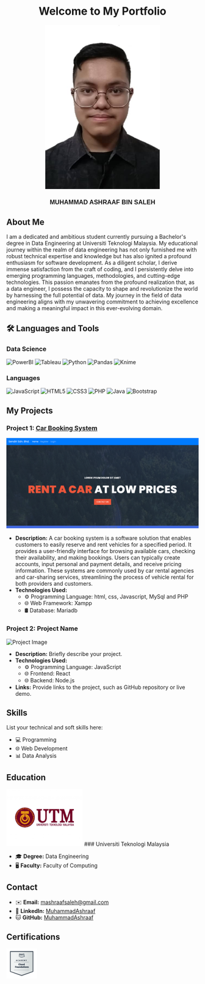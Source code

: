 
<div align="center">
  <h1>Welcome to My Portfolio</h1>

<img src="Acap.jpeg" width="300" alt="Image Alt Text">
</div>


<div align="center">
  <h3 style="font-family: Arial, Helvetica, sans-serif;">MUHAMMAD ASHRAAF BIN SALEH</h3>
</div>



## About Me

  I am a dedicated and ambitious student currently pursuing a Bachelor's degree in Data Engineering at Universiti Teknologi Malaysia. My educational journey within the realm of data engineering has not only furnished me with robust technical expertise and knowledge but has also ignited a profound enthusiasm for software development. As a diligent scholar, I derive immense satisfaction from the craft of coding, and I persistently delve into emerging programming languages, methodologies, and cutting-edge technologies. This passion emanates from the profound realization that, as a data engineer, I possess the capacity to shape and revolutionize the world by harnessing the full potential of data. My journey in the field of data engineering aligns with my unwavering commitment to achieving excellence and making a meaningful impact in this ever-evolving domain.

## 🛠️ Languages and Tools

### Data Science
![PowerBI](https://img.shields.io/badge/PowerBI-F2C811?style=for-the-badge&logo=Power%20BI&logoColor=white)
![Tableau](https://img.shields.io/badge/Tableau-E97627?style=for-the-badge&logo=Tableau&logoColor=white)
![Python](https://img.shields.io/badge/python-3670A0?style=for-the-badge&logo=python&logoColor=ffdd54)
![Pandas](https://img.shields.io/badge/pandas-%23150458.svg?style=for-the-badge&logo=pandas&logoColor=white)
![Knime](https://img.shields.io/badge/knime-%23150458.svg?style=for-the-badge&logo=knime&logoColor=white)

### Languages
![JavaScript](https://img.shields.io/badge/javascript-%23323330.svg?style=for-the-badge&logo=javascript&logoColor=%23F7DF1E)
![HTML5](https://img.shields.io/badge/html5-%23E34F26.svg?style=for-the-badge&logo=html5&logoColor=white)
![CSS3](https://img.shields.io/badge/css3-%231572B6.svg?style=for-the-badge&logo=css3&logoColor=white)
![PHP](https://img.shields.io/badge/php-%23777BB4.svg?style=for-the-badge&logo=php&logoColor=white)
![Java](https://img.shields.io/badge/java-%23ED8B00.svg?style=for-the-badge&logo=java&logoColor=white)
![Bootstrap](https://img.shields.io/badge/bootstrap-%23563D7C.svg?style=for-the-badge&logo=bootstrap&logoColor=white)

## My Projects

### Project 1: [Car Booking System](https://hazimutm.000webhostapp.com/cbs/)

![Project Image](carbook.png) 


- **Description:** A car booking system is a software solution that enables customers to easily reserve and rent vehicles for a specified period. It provides a user-friendly interface for browsing available cars, checking their availability, and making bookings. Users can typically create accounts, input personal and payment details, and receive pricing information. These systems are commonly used by car rental agencies and car-sharing services, streamlining the process of vehicle rental for both providers and customers.
- **Technologies Used:** 
  - ⚙️ Programming Language: html, css, Javascript, MySql and PHP 
  - 🌐 Web Framework: Xampp
  - 🛢️ Database: Mariadb

### Project 2: Project Name

![Project Image](project-image.jpg)

- **Description:** Briefly describe your project.
- **Technologies Used:** 
  - ⚙️ Programming Language: JavaScript
  - 🌐 Frontend: React
  - 🌐 Backend: Node.js
- **Links:** Provide links to the project, such as GitHub repository or live demo.

## Skills

List your technical and soft skills here:

- 💻 Programming
- 🌐 Web Development
- 📊 Data Analysis
  
## Education
<div>
<img src="utm.jpg" width="200" alt="utm.jpg">
### Universiti Teknologi Malaysia

- 🎓 **Degree:** Data Engineering
- 🖥️ **Faculty:** Faculty of Computing
</div>

## Contact

- ✉️ **Email:** mashraafsaleh@gmail.com
- 🔗 **LinkedIn:** [MuhammadAshraaf](https://www.linkedin.com/in/muhammadashraafsaleh)
- 🐱 **GitHub:** [MuhammadAshraaf](https://github.com/AshraafSaleh)

## Certifications

 <img src="cloudbadge.png" width="80" alt="Image Alt Text">
